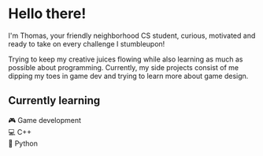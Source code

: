 # Hello there!

I'm Thomas, your friendly neighborhood CS student, curious, motivated and ready to take on every challenge I stumbleupon!

Trying to keep my creative juices flowing while also learning as much as possible about programming. 
Currently, my side projects consist of me dipping my toes in game dev and trying to learn more about game design.

## Currently learning
:video_game: Game development  
:computer: C++  
:snake: Python
